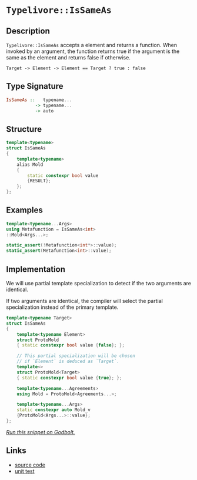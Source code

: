 <!-- Copyright 2024 Feng Mofan
SPDX-License-Identifier: Apache-2.0 -->

# `Typelivore::IsSameAs`

## Description

`Typelivore::IsSameAs` accepts a element and returns a function.
When invoked by an argument, the function returns true if the argument is the same as the element and returns false if otherwise.

<pre><code>Target -> Element -> Element == Target ? true : false</code></pre>

## Type Signature

```Haskell
IsSameAs ::   typename...
           -> typename...
           -> auto
```

## Structure

```C++
template<typename>
struct IsSameAs
{
    template<typename>
    alias Mold
    {
        static constexpr bool value
        {RESULT};
    };
};
```

## Examples

```C++
template<typename...Args>
using Metafunction = IsSameAs<int>
::Mold<Args...>;

static_assert(!Metafunction<int*>::value);
static_assert(Metafunction<int>::value);
```

## Implementation

We will use partial template specialization to detect if the two arguments are identical.

If two arguments are identical, the compiler will select the partial specialization instead of the primary template.

```C++
template<typename Target>
struct IsSameAs
{
    template<typename Element>
    struct ProtoMold
    { static constexpr bool value {false}; };

    // This partial specialization will be chosen
    // if `Element` is deduced as `Target`.
    template<>
    struct ProtoMold<Target>
    { static constexpr bool value {true}; };

    template<typename...Agreements>
    using Mold = ProtoMold<Agreements...>;

    template<typename...Args>
    static constexpr auto Mold_v 
    {ProtoMold<Args...>::value};
};
```

[*Run this snippet on Godbolt.*](https://godbolt.org/#z:OYLghAFBqd5QCxAYwPYBMCmBRdBLAF1QCcAaPECAMzwBtMA7AQwFtMQByARg9KtQYEAysib0QXACx8BBAKoBnTAAUAHpwAMvAFYTStJg1DIApACYAQuYukl9ZATwDKjdAGFUtAK4sGIAMykrgAyeAyYAHI%2BAEaYxCBmGqQADqgKhE4MHt6%2BASlpGQKh4VEssfGJtpj2jgJCBEzEBNk%2BfoF2mA6Z9Y0ExZExcQlJCg1NLbntY31hA2VDiQCUtqhexMjsHOb%2BYcjeWADUJv5uBACeyZgA%2BgTETIQKx9gmGgCCL68EmCzJBl/HpwujFYmAOABVGsBMAQnh9RsQvA4DgBJBRCEGvR5vEwAdisbwOhIOXx%2Bf0wAPOl2YbAO2HobEEsIJRPhiIIB2UxFQRAAsp50B8iUc8QdRkxHMgDmgGKNMKpksQDtFUJ4DgA3MReUG4ixUMRKXEAEWOFmFxv8%2BPezMJJN%2B4vJJyZryFrKRnO5qD5tAFJwhxChMP8z2twtNYolUoEsvliuVqo13m1eNuWqNJrNJo%2BgqJtrJFKB1MwADoS69gMRMN9GARHkHs4SvOkjAcvegjv5DRyubz%2BQCyxWq4IFCWi7CLVmQ7n7fmqSCR69/bXg86WQ0I9LowqDkwvEQW/yrmqjiGde6e96%2B4uR08QCAE6mcebLWnx9i3gB6ABU35/v/fHy/b8wWwIQwR/f8P1/KDPwgq1Pm%2BO1/hOSlgTYedFydRswmAFtoSYKgvAYLoBHbTtUXRNhMQBMJA2XW9W0vYBhxLMdnzecM8GQK4mAUJQmggMAwB5PCCKI2oGGowRPxvO9NUwRZM3YtdOO43i4gICBhIaUTiIkk4aJk%2B95JNDhlloTgAFZeD8DgtFIVBODcaxrFFVZ1m1Mx/B4UgCE0UzlgAaxACzJCLDRJC4HF/A0CyNDMAA2eKzAADmS/ROEkXgWAkDQkhsuyHI4XgFBAJJfNs0zSDgWAYEQEBVgIZJd3ISg0B%2BOg4giEFOFUZL4oAWniyQDmAZBJSkIszF4TB8CIYg8HQPR%2BEEEQxHYKQZEERQVHUCrSF0LhSAAdzuZJOB4MzLOsvz7M4AB5XcmvZVAqAOXqBqGkaxoOCazAOCAPHa%2BhFW2LhFl4cqtGWCAkDa5IOrICgIDhhGQGAKQzD4OgvmIEqIGiG7ojCRoznO3gieYYgzju6JtE6crvLahkCDuhhaFJvasGiLxgDcMRaBK7heCwFhDGAcRObwCsujVTBBbsuVOl3TZvJo6obtoPBojuKmPCwG7bjwbKhdIWXiGVJRDW%2BMXNaMPzlioAwmIANTwTAjruqkyc24RRHEDblvkJQ1Bug79DFlBnMsfQtZKyBllQZJxMF/rRh9Q1TEsaxEl4VAzfmrA44gZYOl0lwGHcTxWj0EJZlKco9FSdJxImPxDqbwoGH6euhkO0vxJ6cYq9yPvqnp7ppm7wZ4j76ZW70MUmin%2BYZ5LtyNgkS6OCs0h8tzzg3r6wbhtG8bQr%2BiBcEIEgjk8sGIft5YEEwJgsHiYvSCCyR/CLABOfwcSSHCmYSQ8VcoWXir/dKHBMqkGyl5Is8UuDxWSr/ZKyCQpcAsv/eKu8bqFWKqVHy9sqq1RhvVR6zUkYo2Bl1NgnBGgsDVDifqTApQGGbFwX%2BRYuBhWmrNEgC0lqyFWv7aQgdtohz2roTGJ0mBnSFlvHee9bocAeo1XcBwXrbmIEwlhbC9hix%2Btw3hGh/qA3hsDW%2B/gzDg2IRVaGsNUBAziC1ZGzjLFDEYcw/qhijBcK4EkGgtAcZ4wJntCmJNvaRKpjTOmDhvZM2rKzdmN0uY8z5rQAW3sRY202HZfA0tHCy3ltNVQSsvjezVuZPamttYkz1vkiG81jbeTNhbTAVtRZGFtqABxfAnYKFdu7T2jBvaB1EetcRshJG7TsjI8OdtM5WGjnUouCck6ZBTmnY4Gco4WBzvZfOC05bwBLmPMuEBXDz0OrXEo09G4FBbsPNu%2BRm6ZGXg3UeNQJ69BuVUH5dRJ51webPP5LyF7AvuSvTeKw1gbzBtA5R%2BCD7eP0ewoxXCeFhX%2BlfOa1j772Khk/F%2Bb9KBb1gfA7h4UcTYJxFFSQIChqHRUQQ2wRDIaVWqnVBqT03E0M6t1DgjDPosAUGqSUaosVklGPw6%2BBdhErT9lMn2szQ55DkQoi6SLrp7UKuop6WjXoiuGmKiV6ppX2lGOYjxCNrH%2BDsZyxxKBbXA35a6oYErkjJEPFwq4MqCDcV0UNLGIS4hhMJsTKm0So3U1pvTRJzjmYpI5gUzA3Neb80Ft5XJPSmmkEKePEpN1FbIGVlUwQ6talax1mcRpBsWne3aWkTp1senYRIY7JgLs3Yey9ibCZyqJDTK2sHOZOg8gcOMPsmO0R1n2U2VGTg7406RyzpYQ5ec4gF1OfHAF49nBXIrv8u5cwvlvM7v8ju4lPm933bpQezQIXfIPQwR9t6Z62Dns%2Br9vQP2woUOvdaSjdUFVRcG014rJWWq%2BNay%2BAiQZ30dY/Ugz9X5DA/jUylCRuH%2BH8BZWKEVcp4ZxCgvBerOCELKihr%2BFk/4WWSglX%2Bkhf5RQAVwQINT/Cgf3kVIl/loFTXI2BvjTrlhm3SM4SQQA%3D%3D)

## Links

- [source code](../../../../conceptrodon/typelivore/is_same_as.hpp)
- [unit test](../../../../tests/unit/typelivore/is_same_as.test.hpp)
